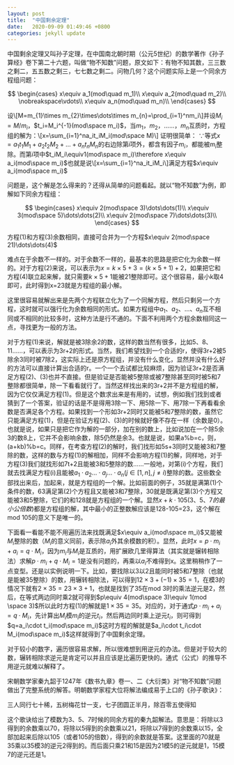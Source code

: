 ```yaml
---
layout: post
title:  "中国剩余定理"
date:   2020-09-09 01:49:46 +0800
categories: jekyll update
---
```

中国剩余定理又叫孙子定理，在中国南北朝时期（公元5世纪）的数学著作《孙子算经》卷下第二十六题，叫做“物不知数”问题，原文如下：有物不知其数，三三数之剩二，五五数之剩三，七七数之剩二。问物几何？这个问题实际上是一个同余方程组问题：

$$
\begin{cases}
x\equiv a_1(mod\quad m_1)\\
x\equiv a_2(mod\quad m_2)\\
\nobreakspace\vdots\\
x\equiv a_n(mod\quad m_n)\\
\end{cases}
$$

设\\[M=m_{1}\times m_{2}\times\dots\times m_{n}=\prod_{i=1}^nm_i\\]并设$M_i=M/m_i$，$t_i=M_i^{-1}(mod\space m_i)$，当$m_1，m_2，……，m_n$互质时，方程组的解为：\\[x=\sum_{i=1}^na_it_iM_i(mod\space M)\\]
证明很简单：
$\because$等式$x=a_1t_1M_1+a_2t_2M_2+\dots+a_nt_nM_n$的右边除第$i$项外，都含有因子$m_i$，都能被$m_i$整除。而第$i$项中$t_iM_i\equiv1(mod\space m_i)\therefore x\equiv a_i(mod\space m_i)$也就是说\\[x=\sum_{i=1}^na_it_iM_i\\]满足方程$x\equiv a_i(mod\space m_i)$

问题是，这个解是怎么得来的？还得从简单的问题看起。就以“物不知数”为例，即解如下同余方程组：

$$
\begin{cases}
x\equiv 2(mod\space 3)\dots\dots(1)\\
x\equiv 3(mod\space 5)\dots\dots(2)\\
x\equiv 2(mod\space 7)\dots\dots(3)\\
\end{cases}
$$

方程(1)和方程(3)余数相同，直接可合并为一个方程$x\equiv 2(mod\space 21)\dots\dots(4)$

难点在于余数不一样的。对于余数不一样的，最基本的思路是把它化为余数一样的。对于方程(2)来说，可以表示为$x=k\times5+3=(k\times5+1)+2$，如果把它和方程(4)联立起来解，就只需要$k\times 5+1$能被21整除即可。这个很容易，最小k取4即可，此时得到x=23就是方程组的最小解。

这里很容易就解出来是先两个方程联立化为了一个同解方程，然后只剩另一个方程，这时就可以强行化为余数相同的形式。如果方程组中$a_1、a_2、\dots、a_n$互不相同或不相同的比较多时，这种方法是行不通的。下面不利用两个方程余数相同这一点，寻找更为一般的方法。

对于方程(1)来说，解就是被3除余2的数，这样的数当然有很多，比如5、8、11……，可以表示为3r+2的形式。当然，我们希望找到一个合适的r，使得3r+2被5除余3同时被7除2，这实际上还是原方程组，并没有什么变化，显然并没有什么好的方法可以直接计算出合适的r。一个一个去试都比较麻烦，因为验证3r+2是否满足方程(2)、(3)也并不直接。但是验证是否能被5整除或被7整除甚至同时被5和7整除都很简单，除一下看看就行了。当然这样找出来的3r+2并不是方程组的解，因为它仅仅满足方程(1)。但是这个数求出来是有用的，试想，例如我们找到或者猜到了一个答案，验证的话是不是得用3除一下、用5除一下、用7除一下再看看余数是否满足各个方程。如果找到一个形如3r+2同时又能被5和7整除的数，虽然它只能满足方程(1)，但是在验证方程(2)、(3)的时候就好像不存在一样（余数是0）。也就是说，如果只是把它作为解的一部分，加在别的数上，比如说加在一个除5余3的数8上，它并不会影响余数，除5仍然是余3。也就是说，如果a%b=c，则，(a+kb)%b=c。同样，在考查方程(2)的解时，我们找形如5s+3同时又能被3和7整除的数，这样的数与方程(1)的解相加，同样不会影响方程(1)的解，同样地，对于方程(3)我们就找形如7t+2且能被3和5整除的数……一般地，对第(i)个方程，我们就去找满足方程(i)且能被$a_1\cdot a_2\dots\cdot a_j\dots\cdot a_n(j\in[1,n],j\neq i)$整除的数。这些数全部找出来后，加起来，就是方程组的一个解。比如前面的例子，35就是满第(1)个条件的数，63满足第(2)个方程且又能被3和7整除，30就是既满足第(3)个方程又能被3和5整除，它们的和128就是方程组的一个解。显然$x+k\cdot 105(3、5、7的最小公倍数)$都是方程组的解，其中最小的正整数解应该是128-105=23，这个解在mod 105的意义下是唯一的。

下面看一看能不能不用遍历法来找既满足$x\equiv a_i(mod\space m_i)$又能被$M_i$整除的数（$M_i$的意义同前，表示除$a_i$外其余模数的积）。显然，此时$x=p\cdot m_i+a_i=q\cdot M_i$，因为$m_i$与$M_i$是互质的，用扩展欧几里得算法（其实就是辗转相除法）求解$p\cdot m_i+q\cdot M_i=1$是没有问题的，再乘以$a_i$不难得到x。这里稍稍作了一点变型。还是以实例说明一下。比如，要找除以3以2且能同时被5和7整除（也就是能被35整除）的数，用辗转相除法，可以得到$12\times 3+(-1)\times 35=1$，在模3的情况下就有$2\times 35=23\times 3+1$，也就是找到了35在mod 3时的乘法逆元是2，然后，在等式两边同时乘2就可得到$p\equiv 4(mod\space 3)\equiv 1(mod \space 3)$所以此时方程(1)的解就是$1\times 35=35$。对应的，对于通式$p\cdot m_i+a_i=q\cdot M_i$，先计算出$M_i$模$m_i$的逆元$t_i$，然后两边同时乘上逆元$t_i$，则可得到$q=a_i\cdot t_i(mod\space m_i)$这时方程的解就是$a_i\cdot t_i\cdot M_i(mod\space m_i)$这样就得到了中国剩余定理。

对于较小的数字，遍历很容易求解，所以很难想到用逆元的办法。但是对于较大的数，辗转相除求逆元是肯定可以并且应该是比遍历更快的。通式（公式）的推导不用逆元就难以解释了。

宋朝数学家秦九韶于1247年《数书九章》卷一、二《大衍类》对“物不知数”问题做出了完整系统的解答。明朝数学家程大位将解法编成易于上口的《孙子歌诀》：

三人同行七十稀，五树梅花廿一支，七子团圆正半月，除百零五使得知

这个歌诀给出了模数为3、5、7时候的同余方程的秦九韶解法。意思是：将除以3得到的余数乘以70，将除以5得到的余数乘以21，将除以7得到的余数乘以15，全部加起来后除以105（或者105的倍数），得到的余数就是答案。这里面的70就是35乘以35模3的逆元2得到的。而后面只乘21和15是因为21模5的逆元就是1，15模7的逆元还是1。